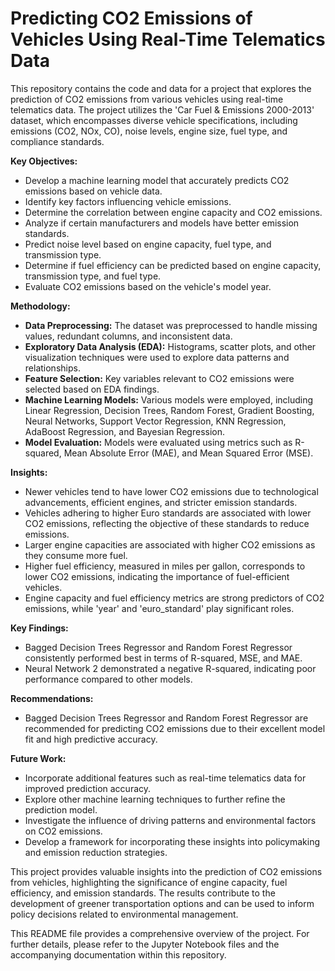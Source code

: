 # Predicting CO2 Emissions of Vehicles Using Real-Time Telematics Data

This repository contains the code and data for a project that explores the prediction of CO2 emissions from various vehicles using real-time telematics data. The project utilizes the 'Car Fuel & Emissions 2000-2013' dataset, which encompasses diverse vehicle specifications, including emissions (CO2, NOx, CO), noise levels, engine size, fuel type, and compliance standards.

**Key Objectives:**

- Develop a machine learning model that accurately predicts CO2 emissions based on vehicle data.
- Identify key factors influencing vehicle emissions.
- Determine the correlation between engine capacity and CO2 emissions.
- Analyze if certain manufacturers and models have better emission standards.
- Predict noise level based on engine capacity, fuel type, and transmission type.
- Determine if fuel efficiency can be predicted based on engine capacity, transmission type, and fuel type.
- Evaluate CO2 emissions based on the vehicle's model year.

**Methodology:**

- **Data Preprocessing:** The dataset was preprocessed to handle missing values, redundant columns, and inconsistent data.
- **Exploratory Data Analysis (EDA):**  Histograms, scatter plots, and other visualization techniques were used to explore data patterns and relationships.
- **Feature Selection:** Key variables relevant to CO2 emissions were selected based on EDA findings.
- **Machine Learning Models:** Various models were employed, including Linear Regression, Decision Trees, Random Forest, Gradient Boosting, Neural Networks, Support Vector Regression, KNN Regression, AdaBoost Regression, and Bayesian Regression.
- **Model Evaluation:**  Models were evaluated using metrics such as R-squared, Mean Absolute Error (MAE), and Mean Squared Error (MSE).

**Insights:**

- Newer vehicles tend to have lower CO2 emissions due to technological advancements, efficient engines, and stricter emission standards.
- Vehicles adhering to higher Euro standards are associated with lower CO2 emissions, reflecting the objective of these standards to reduce emissions.
- Larger engine capacities are associated with higher CO2 emissions as they consume more fuel.
- Higher fuel efficiency, measured in miles per gallon, corresponds to lower CO2 emissions, indicating the importance of fuel-efficient vehicles.
- Engine capacity and fuel efficiency metrics are strong predictors of CO2 emissions, while 'year' and 'euro_standard' play significant roles.

**Key Findings:**

- Bagged Decision Trees Regressor and Random Forest Regressor consistently performed best in terms of R-squared, MSE, and MAE.
- Neural Network 2 demonstrated a negative R-squared, indicating poor performance compared to other models.

**Recommendations:**

- Bagged Decision Trees Regressor and Random Forest Regressor are recommended for predicting CO2 emissions due to their excellent model fit and high predictive accuracy.

**Future Work:**

- Incorporate additional features such as real-time telematics data for improved prediction accuracy.
- Explore other machine learning techniques to further refine the prediction model.
- Investigate the influence of driving patterns and environmental factors on CO2 emissions.
- Develop a framework for incorporating these insights into policymaking and emission reduction strategies.

This project provides valuable insights into the prediction of CO2 emissions from vehicles, highlighting the significance of engine capacity, fuel efficiency, and emission standards. The results contribute to the development of greener transportation options and can be used to inform policy decisions related to environmental management.

This README file provides a comprehensive overview of the project. For further details, please refer to the Jupyter Notebook files and the accompanying documentation within this repository.
